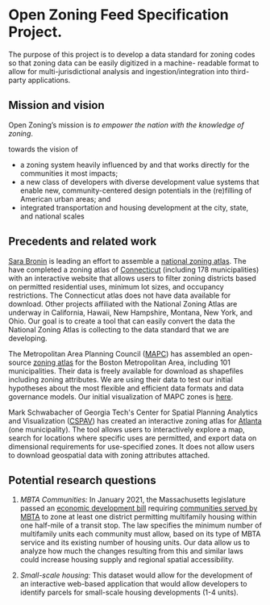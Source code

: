 # Open Zoning Feed Specification Project.

The purpose of this project is to develop a data standard for
zoning codes so that zoning data can be easily digitized in a machine-
readable format to allow for multi-jurisdictional analysis and ingestion/integration
into third-party applications.

## Mission and vision

Open Zoning’s mission is _to empower the nation with the knowledge of zoning_.

towards the vision of

* a zoning system heavily influenced by and that works directly for the
communities it most impacts;
* a new class of developers with diverse development value systems that enable
new, community-centered design potentials in the (re)filling of American urban
areas; and
* integrated transportation and housing development at the city, state, and
national scales

## Precedents and related work

[Sara Bronin](https://aap.cornell.edu/people/sara-bronin) is
leading an effort to assemble a
[national zoning atlas](https://www.zoningatlas.org/). The have completed
a zoning atlas of [Connecticut](https://www.zoningatlas.org/connecticut)
(including 178 municipalities) with an interactive website that allows users
to filter zoning districts based on permitted residential uses, minimum lot
sizes, and occupancy restrictions. The Connecticut atlas does not have data
available for download. Other projects affiliated with the National Zoning Atlas
are underway in California, Hawaii, New Hampshire, Montana, New York, and Ohio.
Our goal is to create a tool that can easily convert the data the National
Zoning Atlas is collecting to the data standard that we are developing.

The Metropolitan Area Planning Council ([MAPC](https://www.mapc.org/))
has assembled an open-source [zoning atlas](https://zoningatlas.mapc.org/)
for the Boston Metropolitan Area, including 101 municipalities. Their data is freely
available for download as shapefiles including zoning attributes. We are using
their data to test our initial hypotheses about the most flexible and efficient
data formats and data governance models. Our initial visualization of MAPC
zones is [here](https://urban-stack.github.io/OpenZoning/MAPC-files/MAPC-map_leaflet.html).

Mark Schwabacher of Georgia Tech's Center for Spatial Planning Analytics
and Visualization ([CSPAV](https://cspav.gatech.edu/)) has created an interactive
zoning atlas for [Atlanta](https://sites.gatech.edu/atlzoningexplorer/atl-zoning-code-explorer/)
(one municipality). The tool allows users to interactively explore a
map, search for locations where specific uses are permitted, and export data
on dimensional requirements for use-specified zones. It does not allow users to
download geospatial data with zoning attributes attached.

## Potential research questions

1. *MBTA Communities:* In January 2021, the Massachusetts legislature passed an
[economic development bill](https://malegislature.gov/Laws/SessionLaws/Acts/2020/Chapter358)
requiring [communities served by MBTA](https://www.mass.gov/info-details/multi-family-zoning-requirement-for-mbta-communities#what-is-an-%22mbta-community%22?-) to zone at least one district permitting
multifamily housing within one half-mile of a transit stop. The law specifies
the minimum number of multifamily units each community must allow, based on
its type of MBTA service and its existing number of housing units. Our data
allow us to analyze how much the changes resulting from this and similar laws
could increase housing supply and regional spatial accessibility.

2. *Small-scale housing:* This dataset would allow for the development of an
interactive web-based application that would allow developers to identify
parcels for small-scale housing developments (1-4 units).
